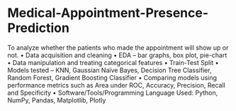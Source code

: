 # Medical-Appointment-Presence-Prediction
To analyze whether the patients who made the appointment will show up or not. 
• Data acquisition and cleaning 
• EDA – bar graphs, box plot, pie-chart 
• Data manipulation and treating categorical features 
• Train-Test Split 
• Models tested – KNN, Gaussian Naïve Bayes, Decision Tree Classifier, Random Forest, Gradient Boosting Classifier 
• Comparing models using performance metrics such as Area under ROC, Accuracy, Precision, Recall and Specificity 
• Software/Tools/Programming Language Used: Python, NumPy, Pandas, Matplotlib, Plotly
